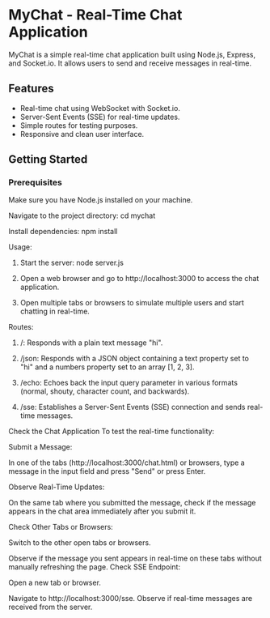 # MyChat - Real-Time Chat Application

MyChat is a simple real-time chat application built using Node.js, Express, and Socket.io. It allows users to send and receive messages in real-time.

## Features

- Real-time chat using WebSocket with Socket.io.
- Server-Sent Events (SSE) for real-time updates.
- Simple routes for testing purposes.
- Responsive and clean user interface.

## Getting Started

### Prerequisites

Make sure you have Node.js installed on your machine.

Navigate to the project directory: cd mychat

Install dependencies: npm install

  Usage:
 1. Start the server: node server.js

 2. Open a web browser and go to http://localhost:3000 to access the chat application.

 3. Open multiple tabs or browsers to simulate multiple users and start chatting in real-time.

  Routes:
 1. /: Responds with a plain text message "hi".

 2. /json: Responds with a JSON object containing a text property set to "hi" and a numbers property set to an array [1, 2, 3]. 

 3. /echo: Echoes back the input query parameter in various formats (normal, shouty, character count, and backwards). 

 4. /sse: Establishes a Server-Sent Events (SSE) connection and sends real-time messages.

Check the Chat Application
To test the real-time functionality:

Submit a Message:

In one of the tabs (http://localhost:3000/chat.html) or browsers, type a message in the input field and press "Send" or press Enter. 

Observe Real-Time Updates:

On the same tab where you submitted the message, check if the message appears in the chat area immediately after you submit it.

Check Other Tabs or Browsers:

Switch to the other open tabs or browsers.

Observe if the message you sent appears in real-time on these tabs without manually refreshing the page.
Check SSE Endpoint:

Open a new tab or browser.

Navigate to http://localhost:3000/sse.
Observe if real-time messages are received from the server.
